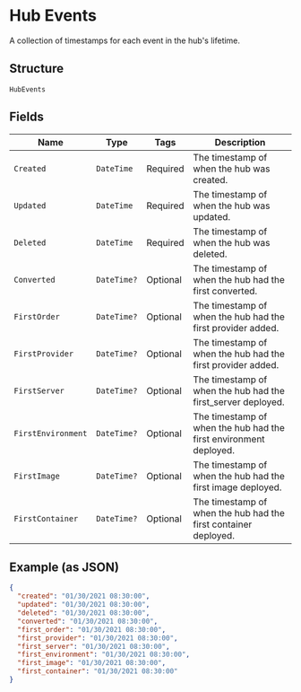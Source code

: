 
# Hub Events

A collection of timestamps for each event in the hub's lifetime.

## Structure

`HubEvents`

## Fields

| Name | Type | Tags | Description |
|  --- | --- | --- | --- |
| `Created` | `DateTime` | Required | The timestamp of when the hub was created. |
| `Updated` | `DateTime` | Required | The timestamp of when the hub was updated. |
| `Deleted` | `DateTime` | Required | The timestamp of when the hub was deleted. |
| `Converted` | `DateTime?` | Optional | The timestamp of when the hub had the first converted. |
| `FirstOrder` | `DateTime?` | Optional | The timestamp of when the hub had the first provider added. |
| `FirstProvider` | `DateTime?` | Optional | The timestamp of when the hub had the first provider added. |
| `FirstServer` | `DateTime?` | Optional | The timestamp of when the hub had the first_server deployed. |
| `FirstEnvironment` | `DateTime?` | Optional | The timestamp of when the hub had the first environment deployed. |
| `FirstImage` | `DateTime?` | Optional | The timestamp of when the hub had the first image deployed. |
| `FirstContainer` | `DateTime?` | Optional | The timestamp of when the hub had the first container deployed. |

## Example (as JSON)

```json
{
  "created": "01/30/2021 08:30:00",
  "updated": "01/30/2021 08:30:00",
  "deleted": "01/30/2021 08:30:00",
  "converted": "01/30/2021 08:30:00",
  "first_order": "01/30/2021 08:30:00",
  "first_provider": "01/30/2021 08:30:00",
  "first_server": "01/30/2021 08:30:00",
  "first_environment": "01/30/2021 08:30:00",
  "first_image": "01/30/2021 08:30:00",
  "first_container": "01/30/2021 08:30:00"
}
```

